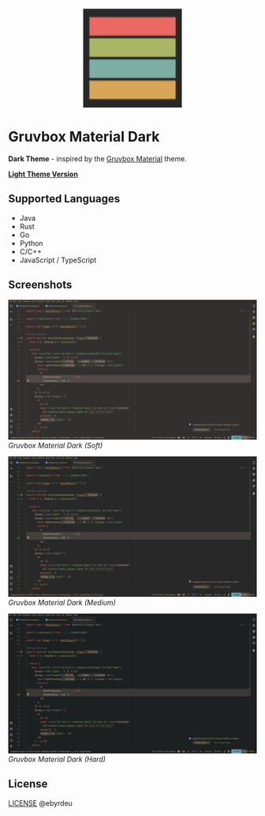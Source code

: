<p align="center">
  <img src="resources/META-INF/pluginIcon.svg" alt="Gruvbox Material Dark Icon" width="200" />
</p>

# Gruvbox Material Dark

**Dark Theme** - inspired by
the [Gruvbox Material](https://github.com/sainnhe/gruvbox-material?tab=readme-ov-file)
theme.

**[Light Theme Version](https://github.com/Ebyrdeu/gruvbox-material-light)**
## Supported Languages

- Java
- Rust
- Go
- Python
- C/C++
- JavaScript / TypeScript

## Screenshots

![Gruvbox Material Dark Soft](/resources/META-INF/gruvbox-material-dark-soft.png)
*Gruvbox Material Dark (Soft)*

![Gruvbox Material Dark Medium](/resources/META-INF/gruvbox-material-dark-medium.png)
*Gruvbox Material Dark (Medium)*

![Gruvbox Material Dark Hard](/resources/META-INF/gruvbox-material-dark-hard.png)
*Gruvbox Material Dark (Hard)*

## License

[LICENSE](LICENSE) @ebyrdeu